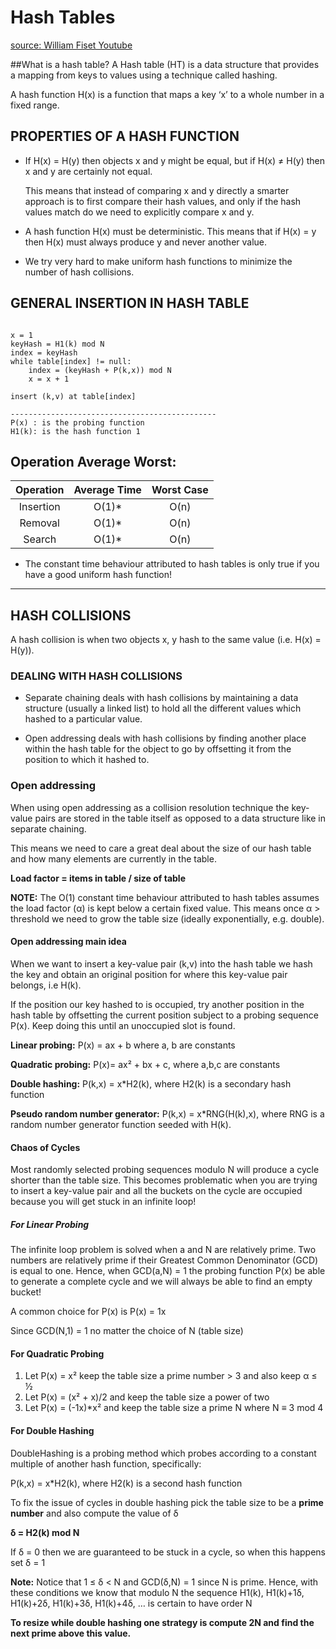 
# Hash Tables
[source: William Fiset Youtube](https://github.com/williamfiset/data-structures/blob/master/slides/hashtable/hashtable.pdf)


##What is a hash table?
A Hash table (HT) is a data structure that provides a mapping from keys to values using a technique called hashing.

A hash function H(x) is a function that maps a key ‘x’ to a whole number in a fixed range.


## PROPERTIES OF A HASH FUNCTION

- If H(x) = H(y) then objects x and y might be equal, but if H(x) ≠ H(y) then x and y are certainly not equal.

    This means that instead of comparing x and y directly a smarter approach is to first compare their hash values, 
    and only if the hash values match do we need to explicitly compare x and y.


- A hash function H(x) must be deterministic. This means that if H(x) = y then H(x) must always produce y and never another value. 

- We try very hard to make uniform hash functions to minimize the number of hash collisions.



## GENERAL INSERTION IN HASH TABLE
```

x = 1
keyHash = H1(k) mod N
index = keyHash
while table[index] != null:
    index = (keyHash + P(k,x)) mod N
    x = x + 1

insert (k,v) at table[index]

----------------------------------------------
P(x) : is the probing function
H1(k): is the hash function 1
```

## Operation Average Worst:

| Operation  | Average Time | Worst Case |
| :----------:|:----------: | :---------:|
| Insertion  |  O(1)*       |  O(n)      |
| Removal    | O(1)*        |  O(n)      |
| Search     | O(1)*        |  O(n)      |

* The constant time behaviour attributed
to hash tables is only true if you have
a good uniform hash function! 

---

## HASH COLLISIONS
A hash collision is when two objects x, y hash to the same value (i.e. H(x) = H(y)).

### DEALING WITH HASH COLLISIONS

- Separate chaining deals with hash collisions by maintaining a data structure (usually a linked list) to hold all the 
  different values which hashed to a particular value.

- Open addressing deals with hash collisions by finding another place within the hash table for the object to go by 
  offsetting it from the position to which it hashed to.



### Open addressing
When using open addressing as a collision resolution technique the key-value pairs are stored in the table itself as 
opposed to a data structure like in separate chaining.


This means we need to care a great deal about the size of our hash table and how many elements are currently in the 
table.

**Load factor = items in table / size of table**

**NOTE:** The O(1) constant time behaviour attributed to hash tables assumes the load factor (α) is kept below a certain 
fixed value. This means once α > threshold we need to grow the table size (ideally exponentially, e.g. double).


#### Open addressing main idea
When we want to insert a key-value pair (k,v) into the hash table we hash the key and obtain an original position for 
where this key-value pair belongs, i.e H(k).

If the position our key hashed to is occupied, try another position in the hash table by offsetting the current position 
subject to a probing sequence P(x). Keep doing this until an unoccupied slot is found.

**Linear probing:**
P(x) = ax + b where a, b are constants

**Quadratic probing:**
P(x)= ax² + bx + c, where a,b,c are constants

**Double hashing:**
P(k,x) = x*H2(k), where H2(k) is a secondary hash function

**Pseudo random number generator:**
P(k,x) = x*RNG(H(k),x), where RNG is a random number generator function seeded with H(k).


#### Chaos of Cycles
Most randomly selected probing sequences modulo N will produce a cycle shorter than
the table size. This becomes problematic when you are trying to insert a key-value pair and all the buckets on the cycle 
are occupied because you will get stuck in an infinite loop!


##### For Linear Probing
The infinite loop problem is solved when a and N are relatively prime. Two numbers are relatively prime if their 
Greatest Common Denominator (GCD) is equal to one. Hence, when GCD(a,N) = 1 the probing function P(x) be able to 
generate a complete cycle and we will always be able to find an empty bucket!

A common choice for P(x) is P(x) = 1x

Since GCD(N,1) = 1 no matter the choice
of N (table size)


#### For Quadratic Probing
1) Let P(x) = x² keep the table size a prime number > 3 and also keep α ≤ ½
2) Let P(x) = (x² + x)/2 and keep the table size a power of two
3) Let P(x) = (-1x)*x² and keep the table size a prime N where N ≡ 3 mod 4



#### For Double Hashing
DoubleHashing is a probing method which probes according to a constant multiple of another hash function, specifically:

P(k,x) = x*H2(k), where H2(k) is a
second hash function 


To fix the issue of cycles in double hashing pick the table size to be a **prime number** and also compute the value of δ


**δ = H2(k) mod N**

If δ = 0 then we are guaranteed to be stuck in a cycle, so when this happens set δ = 1

**Note:** Notice that 1 ≤ δ < N and GCD(δ,N) = 1 since N is prime. Hence, with these conditions we know that modulo N 
the sequence H1(k), H1(k)+1δ, H1(k)+2δ, H1(k)+3δ, H1(k)+4δ, … is certain to have order N 


**To resize while double hashing one strategy is compute 2N and find the next prime above this value.**